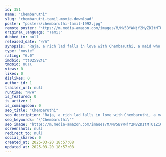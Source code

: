 ```yaml
---
id: 351
name: "Chembaruthi"
slug: "chembaruthi-tamil-movie-download"
poster: "posters/chembaruthi-tamil-1992.jpg"
remote_poster: "https://m.media-amazon.com/images/M/MV5BYWNjY2MyZDItMTU1Zi00NTExLTllMGEtMzIzNWEzNGFkNGY0XkEyXkFqcGdeQXVyOTk3NTc2MzE@._V1_SX300.jpg"
original_language: "Tamil"
dubbed_in: null
released_date: "N/A"
synopsis: "Raja, a rich lad falls in love with Chembaruthi, a maid who works in his grandmother's house. His family rejects their love due to the social differences. What will he do to marry his sweetheart?"
type: "movie"
rating: "6.0"
imdbid: "tt0259241"
tmdbid: null
views: 0
likes: 0
dislikes: 0
author_id: 1
trailer_url: null
runtime: "N/A"
is_featured: 0
is_active: 1
is_comingsoon: 0
seo_title: "Chembaruthi"
seo_description: "Raja, a rich lad falls in love with Chembaruthi, a maid who works in his grandmother's house. His family rejects their love due to the social differences. What will he do to marry his sweetheart?"
seo_keywords: "\"Chembaruthi\""
seo_image: "https://m.media-amazon.com/images/M/MV5BYWNjY2MyZDItMTU1Zi00NTExLTllMGEtMzIzNWEzNGFkNGY0XkEyXkFqcGdeQXVyOTk3NTc2MzE@._V1_SX300.jpg"
screenshots: null
redirect_to: null
social_shares: 0
created_at: 2025-03-20 18:57:08
updated_at: 2025-03-20 18:57:08
---
```


